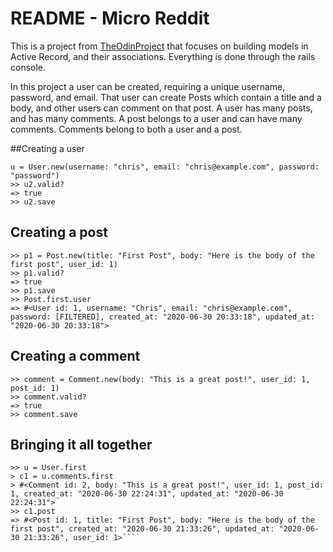 # README - Micro Reddit

This is a project from [TheOdinProject](https://www.theodinproject.com/courses/ruby-on-rails/lessons/building-with-active-record-ruby-on-rails?ref=lnav)
that focuses on building models in Active Record, and their associations. Everything is done through the rails console.

In this project a user can be created, requiring a unique username, password, and email.
That user can create Posts which contain a title and a body, and other users can comment on that post.
A user has many posts, and has many comments. A post belongs to a user and can have many comments.
Comments belong to both a user and a post.

##Creating a user
````
u = User.new(username: "chris", email: "chris@example.com", password: "password") 
>> u2.valid?
=> true
>> u2.save
````
## Creating a post
````
>> p1 = Post.new(title: "First Post", body: "Here is the body of the first post", user_id: 1)
>> p1.valid?
=> true
>> p1.save
>> Post.first.user
=> #<User id: 1, username: "Chris", email: "chris@example.com", password: [FILTERED], created_at: "2020-06-30 20:33:18", updated_at: "2020-06-30 20:33:18">
````
## Creating a comment
````
>> comment = Comment.new(body: "This is a great post!", user_id: 1, post_id: 1)
>> comment.valid?
=> true
>> comment.save
````

## Bringing it all together
````
>> u = User.first
> c1 = u.comments.first
> #<Comment id: 2, body: "This is a great post!", user_id: 1, post_id: 1, created_at: "2020-06-30 22:24:31", updated_at: "2020-06-30 22:24:31">
>> c1.post
=> #<Post id: 1, title: "First Post", body: "Here is the body of the first post", created_at: "2020-06-30 21:33:26", updated_at: "2020-06-30 21:33:26", user_id: 1>````